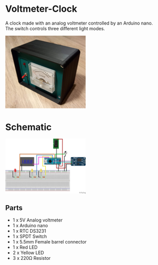 # Voltmeter-Clock

A clock made with an analog voltmeter controlled by an Arduino nano.<br>
The switch controls three different light modes.<br>

<img src="https://raw.githubusercontent.com/woutcorijn/Voltmeter-Clock/master/Images/Voltmeter_Clock_1.jpg" width="50%">

<h1>Schematic</h1>
<img src="https://raw.githubusercontent.com/woutcorijn/Voltmeter-Clock/master/Images/Voltmeter_Clock_schematic.jpg" width="50%">

## Parts
- 1 x 5V Analog voltmeter
- 1 x Arduino nano
- 1 x RTC DS3231
- 1 x SPDT Switch
- 1 x 5.5mm Female barrel connector
- 1 x Red LED
- 2 x Yellow LED
- 3 x 220Ω Resistor
